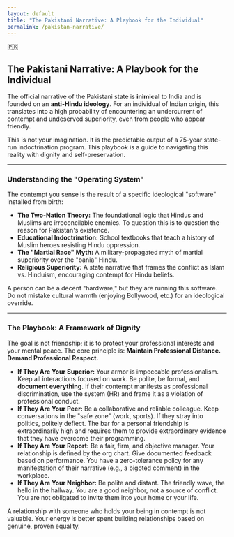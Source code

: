 ```yaml
---
layout: default
title: "The Pakistani Narrative: A Playbook for the Individual"
permalink: /pakistan-narrative/
---
```


<div class="flag-container">
  <span title="Pakistan" role="img" aria-label="Pakistan Flag">🇵🇰</span>
</div>

## The Pakistani Narrative: A Playbook for the Individual

The official narrative of the Pakistani state is **inimical** to India and is founded on an **anti-Hindu ideology**. For an individual of Indian origin, this translates into a high probability of encountering an undercurrent of contempt and undeserved superiority, even from people who appear friendly.

This is not your imagination. It is the predictable output of a 75-year state-run indoctrination program. This playbook is a guide to navigating this reality with dignity and self-preservation.

---

### Understanding the "Operating System"

The contempt you sense is the result of a specific ideological "software" installed from birth:

*   **The Two-Nation Theory:** The foundational logic that Hindus and Muslims are irreconcilable enemies. To question this is to question the reason for Pakistan's existence.
*   **Educational Indoctrination:** School textbooks that teach a history of Muslim heroes resisting Hindu oppression.
*   **The "Martial Race" Myth:** A military-propagated myth of martial superiority over the "bania" Hindu.
*   **Religious Superiority:** A state narrative that frames the conflict as Islam vs. Hinduism, encouraging contempt for Hindu beliefs.

A person can be a decent "hardware," but they are running this software. Do not mistake cultural warmth (enjoying Bollywood, etc.) for an ideological override.

---

### The Playbook: A Framework of Dignity

The goal is not friendship; it is to protect your professional interests and your mental peace. The core principle is: **Maintain Professional Distance. Demand Professional Respect.**

*   **If They Are Your Superior:** Your armor is impeccable professionalism. Keep all interactions focused on work. Be polite, be formal, and **document everything**. If their contempt manifests as professional discrimination, use the system (HR) and frame it as a violation of professional conduct.
*   **If They Are Your Peer:** Be a collaborative and reliable colleague. Keep conversations in the "safe zone" (work, sports). If they stray into politics, politely deflect. The bar for a personal friendship is extraordinarily high and requires them to provide extraordinary evidence that they have overcome their programming.
*   **If They Are Your Report:** Be a fair, firm, and objective manager. Your relationship is defined by the org chart. Give documented feedback based on performance. You have a zero-tolerance policy for any manifestation of their narrative (e.g., a bigoted comment) in the workplace.
*   **If They Are Your Neighbor:** Be polite and distant. The friendly wave, the hello in the hallway. You are a good neighbor, not a source of conflict. You are not obligated to invite them into your home or your life.

A relationship with someone who holds your being in contempt is not valuable. Your energy is better spent building relationships based on genuine, proven equality.
